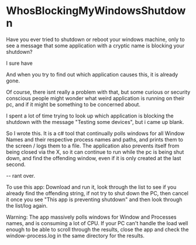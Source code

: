 # WhosBlockingMyWindowsShutdown

Have you ever tried to shutdown or reboot your windows machine, only to see a message that some application with a cryptic name is blocking your shutdown?

I sure have

And when you try to find out which application causes this, it is already gone.

Of course, there isnt really a problem with that, but some curious or security conscious people might wonder what weird application is running on their pc, and if it might be something to be concerned about.

I spent a lot of time trying to look up which application is blocking the shutdown with the message "Testing some devices", but i came up blank.

So I wrote this. It is a c# tool that continually polls windows for all Window Names and their respective process names and paths, and prints them to the screen / logs them to a file. The application also prevents itself from being closed via the X, so it can continue to run while the pc is being shut down, and find the offending window, even if it is only created at the last second.

-- rant over.

To use this app: Download and run it, look through the list to see if you already find the offending string, if not try to shut down the PC, then cancel it once you see "This app is preventing shutdown" and then look through the list/log again.

Warning: The app massively polls windows for Window and Processes names, and is consuming a lot of CPU. If your PC can't handle the load well enough to be able to scroll through the results, close the app and check the window-process.log in the same directory for the results.

